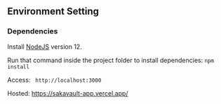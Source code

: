 ## Environment Setting

### Dependencies
<div>
	<p>Install <a href="https://nodejs.org/en/download/">NodeJS</a> version 12.</p>
	<p>Run that command inside the project folder to install dependencies: <code>npm install</code></p>
	<p>Access: <code> http://localhost:3000 </code></p>
	<p>Hosted: <a href="https://sakavault-app.vercel.app/"> https://sakavault-app.vercel.app/ </a></p>
</div>
